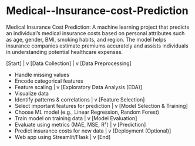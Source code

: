 # Medical--Insurance-cost-Prediction
Medical Insurance Cost Prediction: A machine learning project that predicts an individual’s medical insurance costs based on personal attributes such as age, gender, BMI, smoking habits, and region. The model helps insurance companies estimate premiums accurately and assists individuals in understanding potential healthcare expenses.

[Start] 
   |
   v
[Data Collection]
   |
   v
[Data Preprocessing]
   - Handle missing values
   - Encode categorical features
   - Feature scaling
   |
   v
[Exploratory Data Analysis (EDA)]
   - Visualize data
   - Identify patterns & correlations
   |
   v
[Feature Selection]
   - Select important features for prediction
   |
   v
[Model Selection & Training]
   - Choose ML model (e.g., Linear Regression, Random Forest)
   - Train model on training data
   |
   v
[Model Evaluation]
   - Evaluate using metrics (MAE, MSE, R²)
   |
   v
[Prediction]
   - Predict insurance costs for new data
   |
   v
[Deployment (Optional)]
   - Web app using Streamlit/Flask
   |
   v
[End]

